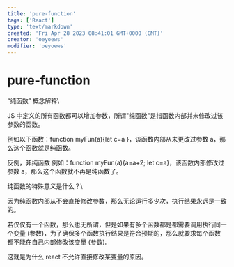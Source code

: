 ```yaml
---
title: 'pure-function'
tags: ['React']
type: 'text/markdown'
created: 'Fri Apr 28 2023 08:41:01 GMT+0000 (GMT)'
creator: 'oeyoews'
modifier: 'oeyoews'
---
```


# pure-function

“纯函数” 概念解释\

JS 中定义的所有函数都可以增加参数，所谓"纯函数"是指函数内部并未修改过该参数的函数。

例如以下函数：function myFun(a){let c=a }，该函数内部从未更改过参数 a，那么这个函数就是纯函数。

反例，非纯函数 例如：function myFun(a){a=a+2; let c=a}，该函数内部修改过参数 a，那么这个函数就不再是纯函数了。

纯函数的特殊意义是什么？\

因为纯函数内部从不会直接修改参数，那么无论运行多少次，执行结果永远是一致的。

若仅仅有一个函数，那么也无所谓，但是如果有多个函数都是都需要调用执行同一个变量 (参数)，为了确保多个函数执行结果是符合预期的，那么就要求每个函数都不能在自己内部修改该变量 (参数)。

这就是为什么 react 不允许直接修改某变量的原因。
